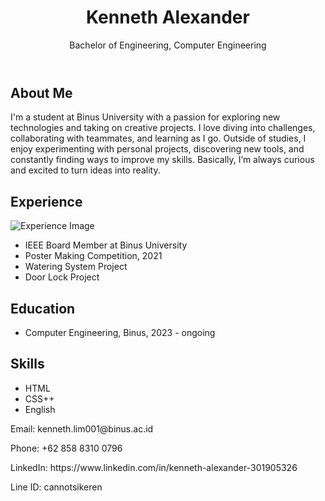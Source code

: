 <!DOCTYPE html>
<html lang="en">
<head>
  <meta charset="UTF-8">
  <meta name="viewport" content="width=device-width, initial-scale=1.0">


  <meta name="apple-mobile-web-app-capable" content="yes">
  <meta name="apple-mobile-web-app-status-bar-style" content="black-translucent">
  <meta name="theme-color" content="#121212">

  <link rel="stylesheet" href="https://cdnjs.cloudflare.com/ajax/libs/font-awesome/6.5.0/css/all.min.css" integrity="sha512-RXf+QSDCUQs4m3g1i0sKq77pE6Wgj0h3mCyrXiq5YpJo1FqKf1Q7vJmZFXU4dzsR9hz0tL8F/ZhvK+0Uw5Cw2g==" crossorigin="anonymous" referrerpolicy="no-referrer" />

  <link rel="icon" type="image/png" href="favicon.png">

  <link rel="stylesheet" href="style.css">
</head>
<body>
  <header>
    <h1>Kenneth Alexander</h1>
    <p>Bachelor of Engineering, Computer Engineering</p>
  </header>

  <section>
    <h2>About Me</h2>
    <p>I'm a student at Binus University with a passion for exploring new technologies and taking on creative projects. I love diving into challenges, collaborating with teammates, and learning as I go. Outside of studies, I enjoy experimenting with personal projects, discovering new tools, and constantly finding ways to improve my skills. Basically, I’m always curious and excited to turn ideas into reality.</p>
  </section>

  <section>
    <h2>Experience</h2>
    <img src="experience.jpg" alt="Experience Image" class="section-image">
    <ul>
      <li>IEEE Board Member at Binus University</li>
      <li>Poster Making Competition, 2021</li>
      <li>Watering System Project</li>
      <li>Door Lock Project</li>
    </ul>
  </section>

  <section>
    <h2>Education</h2>
    <ul>
      <li>Computer Engineering, Binus, 2023 - ongoing</li>
    </ul>
  </section>

  <section>
    <h2>Skills</h2>
    <ul>
      <li>HTML</li>
      <li>CSS++</li>
      <li>English</li>
    </ul>
  </section>

  <footer>
    <p><i class="fas fa-envelope"></i> Email: kenneth.lim001@binus.ac.id</p>
    <p><i class="fas fa-phone"></i> Phone: +62 858 8310 0796</p>
    <p><i class="fab fa-linkedin"></i> LinkedIn: https://www.linkedin.com/in/kenneth-alexander-301905326</p>
    <p><i class="fab fa-line"></i> Line ID: cannotsikeren</p>
  </footer>
</body>
</html>
